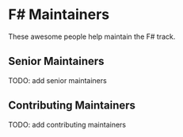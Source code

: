 # F&#35; Maintainers

These awesome people help maintain the F# track.

## Senior Maintainers

TODO: add senior maintainers

## Contributing Maintainers

TODO: add contributing maintainers
